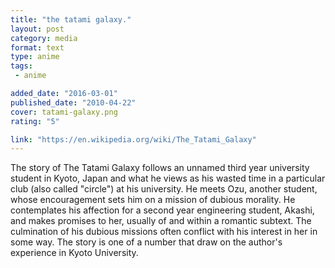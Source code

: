 ```yaml
---
title: "the tatami galaxy."
layout: post
category: media
format: text
type: anime
tags: 
 - anime

added_date: "2016-03-01"
published_date: "2010-04-22"
cover: tatami-galaxy.png
rating: "5"

link: "https://en.wikipedia.org/wiki/The_Tatami_Galaxy"
---
```


The story of The Tatami Galaxy follows an unnamed third year university student in Kyoto, Japan and what he views as his wasted time in a particular club (also called "circle") at his university. He meets Ozu, another student, whose encouragement sets him on a mission of dubious morality. He contemplates his affection for a second year engineering student, Akashi, and makes promises to her, usually of and within a romantic subtext. The culmination of his dubious missions often conflict with his interest in her in some way. The story is one of a number that draw on the author's experience in Kyoto University.  

